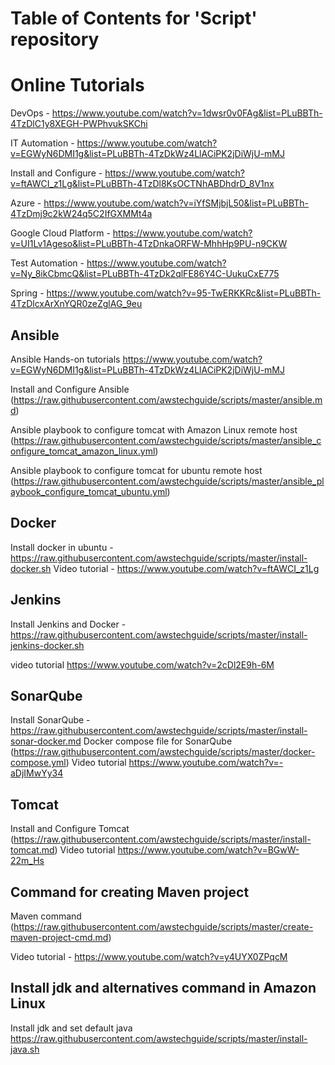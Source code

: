 # Table of Contents for 'Script' repository

# Online Tutorials
DevOps - https://www.youtube.com/watch?v=1dwsr0v0FAg&list=PLuBBTh-4TzDlC1y8XEGH-PWPhvukSKChi

IT Automation - https://www.youtube.com/watch?v=EGWyN6DMI1g&list=PLuBBTh-4TzDkWz4LlACiPK2jDiWjU-mMJ

Install and Configure - https://www.youtube.com/watch?v=ftAWCI_z1Lg&list=PLuBBTh-4TzDl8KsOCTNhABDhdrD_8V1nx

Azure - https://www.youtube.com/watch?v=iYfSMjbjL50&list=PLuBBTh-4TzDmj9c2kW24q5C2IfGXMMt4a

Google Cloud Platform - https://www.youtube.com/watch?v=UI1Lv1Ageso&list=PLuBBTh-4TzDnkaORFW-MhhHp9PU-n9CKW

Test Automation - https://www.youtube.com/watch?v=Ny_8ikCbmcQ&list=PLuBBTh-4TzDk2qlFE86Y4C-UukuCxE775

Spring - https://www.youtube.com/watch?v=95-TwERKKRc&list=PLuBBTh-4TzDlcxArXnYQR0zeZglAG_9eu


## Ansible
Ansible Hands-on tutorials https://www.youtube.com/watch?v=EGWyN6DMI1g&list=PLuBBTh-4TzDkWz4LlACiPK2jDiWjU-mMJ

Install and Configure Ansible (https://raw.githubusercontent.com/awstechguide/scripts/master/ansible.md)


Ansible playbook to configure tomcat with Amazon Linux remote host (https://raw.githubusercontent.com/awstechguide/scripts/master/ansible_configure_tomcat_amazon_linux.yml)

Ansible playbook to configure tomcat for ubuntu remote host (https://raw.githubusercontent.com/awstechguide/scripts/master/ansible_playbook_configure_tomcat_ubuntu.yml)


## Docker
Install docker in ubuntu - https://raw.githubusercontent.com/awstechguide/scripts/master/install-docker.sh
Video tutorial - https://www.youtube.com/watch?v=ftAWCI_z1Lg

## Jenkins
Install Jenkins and Docker - https://raw.githubusercontent.com/awstechguide/scripts/master/install-jenkins-docker.sh

video tutorial https://www.youtube.com/watch?v=2cDl2E9h-6M

## SonarQube 
Install SonarQube - https://raw.githubusercontent.com/awstechguide/scripts/master/install-sonar-docker.md
Docker compose file for SonarQube (https://raw.githubusercontent.com/awstechguide/scripts/master/docker-compose.yml)
Video tutorial https://www.youtube.com/watch?v=-aDjIMwYy34


## Tomcat
Install and Configure Tomcat (https://raw.githubusercontent.com/awstechguide/scripts/master/install-tomcat.md)
Video tutorial https://www.youtube.com/watch?v=BGwW-22m_Hs


## Command for creating Maven project
Maven command (https://raw.githubusercontent.com/awstechguide/scripts/master/create-maven-project-cmd.md)

Video tutorial - https://www.youtube.com/watch?v=y4UYX0ZPqcM

## Install jdk and alternatives command in Amazon Linux
Install jdk and set default java https://raw.githubusercontent.com/awstechguide/scripts/master/install-java.sh

